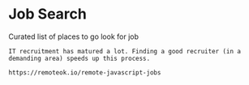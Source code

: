 # Job Search

Curated list of places to go look for job

```
IT recruitment has matured a lot. Finding a good recruiter (in a demanding area) speeds up this process.

https://remoteok.io/remote-javascript-jobs


```
